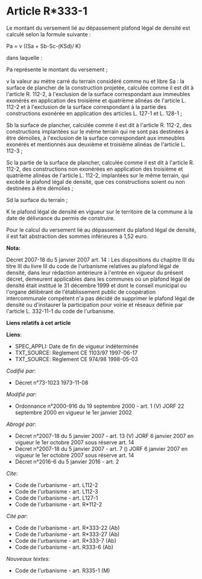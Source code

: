 # Article R*333-1

Le montant du versement lié au dépassement plafond légal de densité est calculé selon la formule suivante : 

Pa = v ((Sa + Sb-Sc-(KSd)/ K) 

dans laquelle : 

Pa représente le montant du versement ; 

v la valeur au mètre carré du terrain considéré comme nu et libre Sa : la surface de plancher de la construction projetée,
calculée comme il est dit à l'article R. 112-2, à l'exclusion de la surface correspondant aux immeubles exonérés en
application des troisième et quatrième alinéas de l'article L. 112-2 et à l'exclusion de la surface correspondant à la partie
des constructions exonérée en application des articles L. 127-1 et L. 128-1 ; 

Sb la surface de plancher, calculée comme il est dit à l'article R. 112-2, des constructions implantées sur le même terrain
qui ne sont pas destinées à être démolies, à l'exclusion de la surface correspondant aux immeubles exonérés et mentionnés aux
deuxième et troisième alinéas de l'article L. 112-3 ; 

Sc la partie de la surface de plancher, calculée comme il est dit à l'article R. 112-2, des constructions non exonérées en
application des troisième et quatrième alinéas de l'article L. 112-2, implantées sur le même terrain, qui excède le plafond
légal de densité, que ces constructions soient ou non destinées à être démolies ; 

Sd la surface du terrain ; 

K le plafond légal de densité en vigueur sur le territoire de la commune à la date de délivrance du permis de construire. 

Pour le calcul du versement lié au dépassement du plafond légal de densité, il est fait abstraction des sommes inférieures à
1,52 euro.

**Nota:**

Décret 2007-18 du 5 janvier 2007 art. 14 : Les dispositions du chapitre III du titre III du livre III du code de l'urbanisme
relatives au plafond légal de densité, dans leur rédaction antérieure à l'entrée en vigueur du présent décret, demeurent
applicables dans les communes où un plafond légal de densité était institué le 31 décembre 1999 et dont le conseil municipal
ou l'organe délibérant de l'établissement public de coopération intercommunale compétent n'a pas décidé de supprimer le
plafond légal de densité ou d'instaurer la participation pour voirie et réseaux définie par l'article L. 332-11-1 du code de
l'urbanisme.

**Liens relatifs à cet article**

**Liens**:

  - SPEC_APPLI: Date de fin de vigueur indéterminée
  - TXT_SOURCE: Règlement CE 1103/97 1997-06-17
  - TXT_SOURCE: Règlement CE 974/98 1998-05-03

_Codifié par_:

  - Décret n°73-1023 1973-11-08

_Modifié par_:

  - Ordonnance n°2000-916 du 19 septembre 2000 - art. 1 (V) JORF 22 septembre 2000 en vigueur le 1er janvier 2002

_Abrogé par_:

  - Décret n°2007-18 du 5 janvier 2007 - art. 13 (V) JORF 6 janvier 2007 en vigueur le 1er octobre 2007 sous réserve art. 14
  - Décret n°2007-18 du 5 janvier 2007 - art. 7 () JORF 6 janvier 2007 en vigueur le 1er octobre 2007 sous réserve art. 14
  - Décret n°2016-6 du 5 janvier 2016 - art. 2

_Cite_:

  - Code de l'urbanisme - art. L112-2
  - Code de l'urbanisme - art. L112-3
  - Code de l'urbanisme - art. L127-1
  - Code de l'urbanisme - art. R*112-2

_Cité par_:

  - Code de l'urbanisme - art. R*333-22 (Ab)
  - Code de l'urbanisme - art. R*333-27 (Ab)
  - Code de l'urbanisme - art. R*333-7 (Ab)
  - Code de l'urbanisme - art. R333-6 (Ab)

_Nouveaux textes_:

  - Code de l'urbanisme - art. R335-1 (M)
